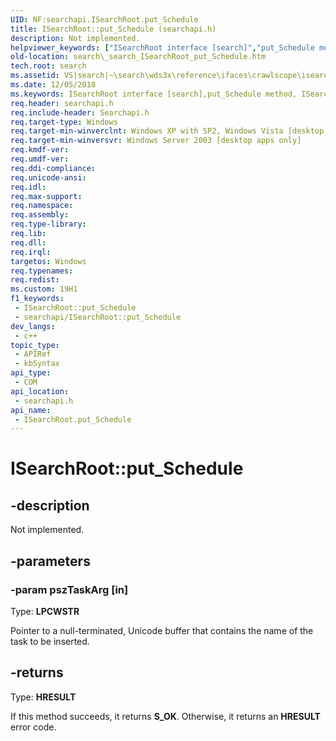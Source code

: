 ```yaml
---
UID: NF:searchapi.ISearchRoot.put_Schedule
title: ISearchRoot::put_Schedule (searchapi.h)
description: Not implemented.
helpviewer_keywords: ["ISearchRoot interface [search]","put_Schedule method","ISearchRoot.put_Schedule","ISearchRoot::put_Schedule","_search_ISearchRoot_put_Schedule","put_Schedule","put_Schedule method [search]","put_Schedule method [search]","ISearchRoot interface","search._search_ISearchRoot_put_Schedule","searchapi/ISearchRoot::put_Schedule"]
old-location: search\_search_ISearchRoot_put_Schedule.htm
tech.root: search
ms.assetid: VS|search|~\search\wds3x\reference\ifaces\crawlscope\isearchroot\put_schedule.htm
ms.date: 12/05/2018
ms.keywords: ISearchRoot interface [search],put_Schedule method, ISearchRoot.put_Schedule, ISearchRoot::put_Schedule, _search_ISearchRoot_put_Schedule, put_Schedule, put_Schedule method [search], put_Schedule method [search],ISearchRoot interface, search._search_ISearchRoot_put_Schedule, searchapi/ISearchRoot::put_Schedule
req.header: searchapi.h
req.include-header: Searchapi.h
req.target-type: Windows
req.target-min-winverclnt: Windows XP with SP2, Windows Vista [desktop apps only]
req.target-min-winversvr: Windows Server 2003 [desktop apps only]
req.kmdf-ver: 
req.umdf-ver: 
req.ddi-compliance: 
req.unicode-ansi: 
req.idl: 
req.max-support: 
req.namespace: 
req.assembly: 
req.type-library: 
req.lib: 
req.dll: 
req.irql: 
targetos: Windows
req.typenames: 
req.redist: 
ms.custom: 19H1
f1_keywords:
 - ISearchRoot::put_Schedule
 - searchapi/ISearchRoot::put_Schedule
dev_langs:
 - c++
topic_type:
 - APIRef
 - kbSyntax
api_type:
 - COM
api_location:
 - searchapi.h
api_name:
 - ISearchRoot.put_Schedule
---
```


# ISearchRoot::put_Schedule


## -description

Not implemented.

## -parameters

### -param pszTaskArg [in]

Type: <b>LPCWSTR</b>

Pointer to a null-terminated, Unicode buffer that contains the name of the task to be inserted.

## -returns

Type: <b>HRESULT</b>

If this method succeeds, it returns <b>S_OK</b>. Otherwise, it returns an <b>HRESULT</b> error code.

